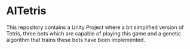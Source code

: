 # AITetris
This repository contains a Unity Project where a bit simplified version of Tetris, three bots which are capable of playing this game and a genetic algorithm that trains these bots have been implemented.
